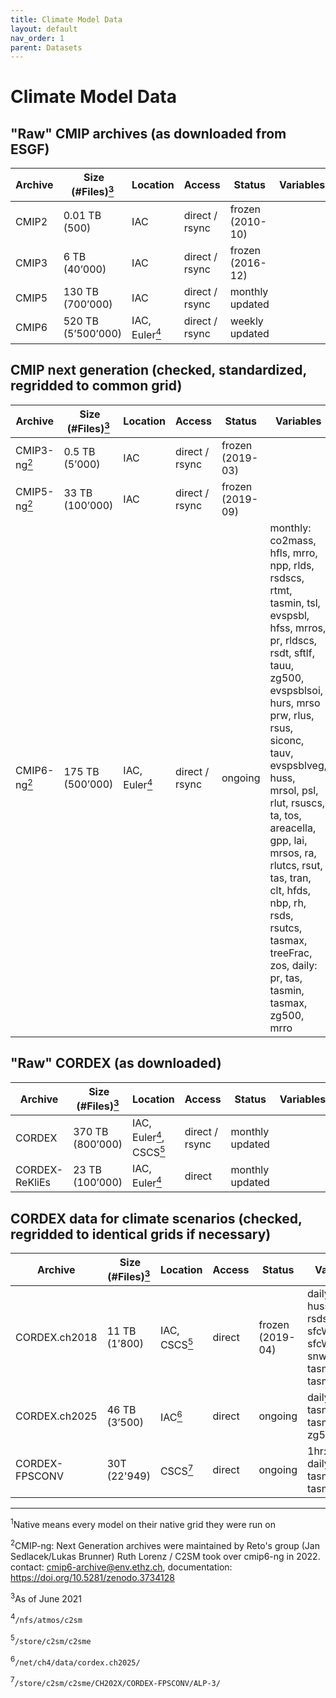 ```yaml
---
title: Climate Model Data
layout: default
nav_order: 1
parent: Datasets
---
```


# Climate Model Data

## "Raw" CMIP archives (as downloaded from ESGF)

| Archive   | Size (#Files)[<sup>3</sup>](#3)   |	Location 	     | Access          | Status           |	Variables  |	Resolution |
| --------- | ------------------- | -------------- | ----------------|------------------|------------| -----------|
| CMIP2     |	0.01 TB (500)       |	IAC            |	direct / rsync | frozen (2010-10) |	           | native[<sup>1</sup>](#1) |
| CMIP3     |	6 TB (40’000)       |	IAC            |	direct / rsync | frozen (2016-12) |	           | native |
| CMIP5     | 130 TB (700’000)    | IAC            |  direct / rsync | monthly updated  |	           | native |
| CMIP6     |	520 TB (5’500’000)  | IAC, Euler[<sup>4</sup>](#4) |  direct / rsync | weekly updated   |	           | native |

## CMIP next generation (checked, standardized, regridded to common grid)

| Archive   | Size (#Files)[<sup>3</sup>](#3)   |	Location 	     | Access          | Status           |	Variables  |	Resolution |
| --------- | ------------------- | -------------- | ----------------|------------------|------------| -----------|
| CMIP3-ng[<sup>2</sup>](#2) | 0.5 TB (5’000)   |	IAC 	         | direct / rsync  | frozen (2019-03) | 	  	     | native and 2.5°x2.5° |
| CMIP5-ng[<sup>2</sup>](#2) | 33 TB (100’000)  | IAC            | direct / rsync  | frozen (2019-09) |  	         | native and 2.5°x2.5° |
| CMIP6-ng[<sup>2</sup>](#2) | 175 TB (500’000) | IAC, Euler[<sup>4</sup>](#4) | direct / rsync  | ongoing          |	monthly: co2mass, hfls, mrro, npp, rlds, rsdscs, rtmt, tasmin, tsl, evspsbl, hfss, mrros, pr, rldscs, rsdt, sftlf, tauu, zg500, evspsblsoi, hurs, mrso prw, rlus, rsus, siconc, tauv, evspsblveg, huss, mrsol, psl, rlut, rsuscs, ta, tos, areacella, gpp, lai, mrsos, ra, rlutcs, rsut, tas, tran, clt, hfds, nbp, rh, rsds, rsutcs, tasmax, treeFrac, zos, daily: pr, tas, tasmin, tasmax, zg500, mrro |	native and 2.5°x2.5° |

## "Raw" CORDEX (as downloaded)

| Archive   | Size (#Files)[<sup>3</sup>](#3)   |	Location 	     | Access          | Status           |	Variables  |	Resolution |
| --------- | ------------------- | -------------- | ----------------|------------------|------------| -----------|
| CORDEX    |	370 TB (800’000) 	  | IAC, Euler[<sup>4</sup>](#4), CSCS[<sup>5</sup>](#5) | direct / rsync | monthly updated | | 0.44° and 0.11° |
| CORDEX-ReKliEs | 23 TB (100’000) | IAC, Euler[<sup>4</sup>](#4)          | direct         |	monthly updated |	|  	0.11° |

## CORDEX data for climate scenarios (checked, regridded to identical grids if necessary)

| Archive   | Size (#Files)[<sup>3</sup>](#3)   |	Location 	     | Access          | Status           |	Variables  |	Resolution |
| --------- | ------------------- | -------------- | ----------------|------------------|------------| -----------|
| CORDEX.ch2018 |	11 TB (1’800) |	IAC, CSCS[<sup>5</sup>](#5) |	direct |	frozen (2019-04) |	daily: hurs, huss, pr, rsds, sfcWind, sfcWindmax, snw, tas, tasmax, tasmin |	0.44° and 0.11° |
| CORDEX.ch2025 |	46 TB (3’500) |	IAC[<sup>6</sup>](#6) |	direct 	| ongoing |	daily: pr, tas, tasmax, tasmin, zg500 |	0.44° and 0.11° |
| CORDEX-FPSCONV |	30T (22'949) |	CSCS[<sup>7</sup>](#7) |	direct |	ongoing |	1hr: pr, tas, daily: pr, tas, tasmax, tasmin |	2-3km  |

---

<a id="1"></a><sup>1</sup>Native means every model on their native grid they were run on

<a id="2"></a><sup>2</sup>CMIP-ng: Next Generation archives were maintained by Reto's group (Jan Sedlacek/Lukas Brunner)
Ruth Lorenz / C2SM took over cmip6-ng in 2022. contact: cmip6-archive@env.ethz.ch, documentation: https://doi.org/10.5281/zenodo.3734128

<a id="3"></a><sup>3</sup>As of June 2021

<a id="4"></a><sup>4</sup>`/nfs/atmos/c2sm`

<a id="5"></a><sup>5</sup>`/store/c2sm/c2sme`

<a id="6"></a><sup>6</sup>`/net/ch4/data/cordex.ch2025/`

<a id="7"></a><sup>7</sup>`/store/c2sm/c2sme/CH202X/CORDEX-FPSCONV/ALP-3/`

